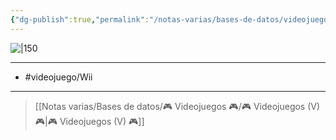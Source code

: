 ```yaml
---
{"dg-publish":true,"permalink":"/notas-varias/bases-de-datos/videojuegos/v-madagascar/"}
---
```



![|150](https://images.igdb.com/igdb/image/upload/t_cover_big/co6h0x.jpg)

---

- #videojuego/Wii

---

> [[Notas varias/Bases de datos/🎮 Videojuegos 🎮/🎮 Videojuegos (V) 🎮\|🎮 Videojuegos (V) 🎮]]